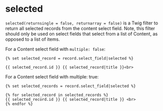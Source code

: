# selected

`selected(returnsingle = false, returnarray = false)` is a Twig filter to return all selected records from the content 
select field. Note, this filter should only be used on select fields that select from a list of Content, as opposed to 
a list of items.

For a Content select field with `multiple: false`:

```twig
{% set selected_record = record.select_field|selected %}

{{ selected_record.id }} {{ selected_record|title }}<br>
```

For a Content select field with multiple: true:

```twig
{% set selected_records = record.select_field|selected %}

{% for selected_record in selected_records %}
{{ selected_record.id }} {{ selected_record|title }} <br>
{% endfor %}
```
